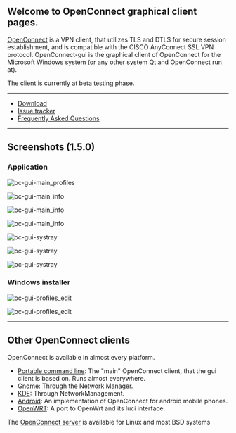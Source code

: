 ## Welcome to OpenConnect graphical client pages.

[OpenConnect](http://www.infradead.org/openconnect/) is a VPN client, that utilizes TLS and DTLS for secure session establishment, and is compatible with the CISCO AnyConnect SSL VPN protocol. OpenConnect-gui is the graphical client of OpenConnect for the Microsoft Windows system (or any other system [Qt](http://www.qt.io) and OpenConnect run at).

The client is currently at beta testing phase.

***
 * [Download](https://github.com/openconnect/openconnect-gui/releases)
 * [Issue tracker](https://github.com/openconnect/openconnect-gui/issues)
 * [Frequently Asked Questions](https://github.com/openconnect/openconnect-gui/wiki/FAQ)

***

## Screenshots (1.5.0)

### Application

![oc-gui-main_profiles](https://raw.githubusercontent.com/openconnect/openconnect-gui/gh-pages/screenshots/win_app_main.png)

![oc-gui-main_info](https://raw.githubusercontent.com/openconnect/openconnect-gui/gh-pages/screenshots/win_app_info.png)

![oc-gui-main_info](https://raw.githubusercontent.com/openconnect/openconnect-gui/gh-pages/screenshots/win_app_new.png)

![oc-gui-main_info](https://raw.githubusercontent.com/openconnect/openconnect-gui/gh-pages/screenshots/win_app_edit.png)

![oc-gui-systray](https://raw.githubusercontent.com/openconnect/openconnect-gui/gh-pages/screenshots/win_app_about.png)

![oc-gui-systray](https://raw.githubusercontent.com/openconnect/openconnect-gui/gh-pages/screenshots/win_app_systray.png)

![oc-gui-systray](https://raw.githubusercontent.com/openconnect/openconnect-gui/gh-pages/screenshots/win_app_log.png)

### Windows installer

![oc-gui-profiles_edit](https://raw.githubusercontent.com/openconnect/openconnect-gui/gh-pages/screenshots/win_installer_initial.png)

![oc-gui-profiles_edit](https://raw.githubusercontent.com/openconnect/openconnect-gui/gh-pages/screenshots/win_installer_choose.png)


***
## Other OpenConnect clients

OpenConnect is available in almost every platform.
* [Portable command line](http://www.infradead.org/openconnect): The "main" OpenConnect client, that the gui client is based on. Runs almost everywhere.
* [Gnome](https://wiki.gnome.org/Projects/NetworkManager/): Through the Network Manager.
* [KDE](https://userbase.kde.org/NetworkManagement): Through NetworkManagement. 
* [Android](https://github.com/cernekee/ics-openconnect): An implementation of OpenConnect for android mobile phones.
* [OpenWRT](https://github.com/openwrt/packages/tree/master/net/openconnect): A port to OpenWrt and its luci interface.

The [OpenConnect server](http://www.infradead.org/ocserv/) is available for Linux and most BSD systems
